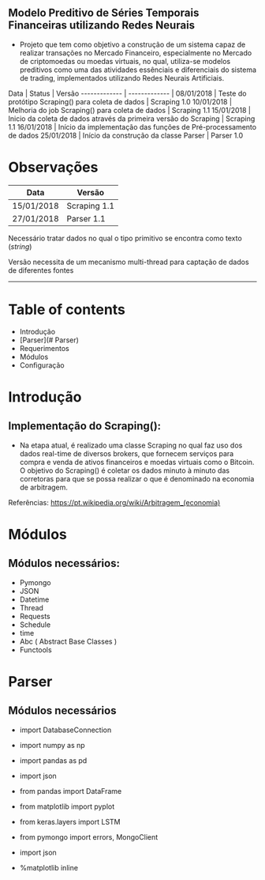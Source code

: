 
## Modelo Preditivo de Séries Temporais Financeiras utilizando Redes Neurais

* Projeto que tem como objetivo a construção de um sistema capaz de realizar transações no Mercado Financeiro, 
especialmente no Mercado de criptomoedas ou moedas virtuais, no qual, utiliza-se modelos preditivos como uma das 
atividades essênciais e diferenciais do sistema de trading, implementados utilizando Redes Neurais Artificiais.

Data  | Status | Versão
------------- | ------------- |
08/01/2018 | Teste do protótipo Scraping() para coleta de dados | Scraping 1.0
10/01/2018 | Melhoria do job Scraping() para coleta de dados | Scraping 1.1 
15/01/2018 | Inicio da coleta de dados através da primeira versão do Scraping | Scraping 1.1
16/01/2018 | Início da implementação das funções de Pré-processamento de dados
25/01/2018 | Início da construção da classe Parser | Parser 1.0

# Observações

Data  | Versão 
------------- | -------------
15/01/2018 | Scraping 1.1 
27/01/2018 | Parser 1.1




Necessário tratar dados no qual o tipo primitivo se encontra como texto (*string*)
<p></p>
Versão necessita de um mecanismo multi-thread para captação de dados de diferentes fontes

* * * 

# Table of contents
* Introdução
* [Parser](# Parser)
* Requerimentos 
* Módulos
* Configuração 

# Introdução

## Implementação do Scraping(): 
* Na etapa atual, é realizado uma classe Scraping no qual faz uso dos dados real-time de diversos brokers, 
que fornecem serviços para compra e venda de ativos financeiros e moedas virtuais como o Bitcoin.
O objetivo do Scraping() é coletar os dados minuto à minuto das corretoras para que se possa realizar o que é
denominado na economia de arbitragem.  

Referências: https://pt.wikipedia.org/wiki/Arbitragem_(economia)

# Módulos 

## Módulos necessários: 

* Pymongo
* JSON
* Datetime
* Thread 
* Requests
* Schedule 
* time 
* Abc ( Abstract Base Classes )
* Functools

# Parser

## Módulos necessários

- import DatabaseConnection
- import numpy as np
- import pandas as pd
- import json 
- from pandas import DataFrame
- from matplotlib import pyplot
- from keras.layers import LSTM
- from pymongo import errors, MongoClient
- import json

- %matplotlib inline  